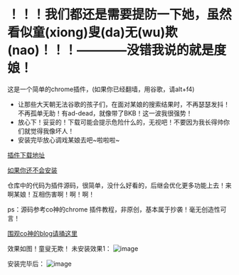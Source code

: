 # ！！！我们都还是需要提防一下她，虽然看似童(xiong)叟(da)无(wu)欺(nao)！！！————没错我说的就是度娘！
 
  这是一个简单的chrome插件，(如果你已经翻墙，用谷歌，请alt+f4)
  * 让那些大天朝无法谷歌的孩子们，在面对某娘的搜索结果时，不再瑟瑟发抖！不再孤单无助！有ad-dead，就像带了BKB！这一波我很强势！
  * 放心下！妥妥的！下载可能会提示危险什么的，无视吧！不要因为我长得帅你们就觉得我像坏人！
  * 安装完毕放心调戏某娘去吧~啦啦啦~

  [插件下载地址](http://7xodxg.com1.z0.glb.clouddn.com/ad-dead.crx) 
  
  [如果你还不会安装](http://jingyan.baidu.com/article/da1091fbdf12e9027949d673.html)


仓库中的代码为插件源码，很简单，没什么好看的，后继会优化更多功能上去！来啊某娘！互相伤害啊！啊！啊！

ps：源码参考co神的chrome 插件教程，非原创，基本属于抄袭！毫无创造性可言！

[围观co神的blog请捅这里](http://www.cnblogs.com/coco1s/p/4725477.html)

效果如图！童叟无欺！
未安装效果1：
 ![image](http://7xodxg.com1.z0.glb.clouddn.com/1.jpg)
 
 安装完毕后：
 ![image](http://7xodxg.com1.z0.glb.clouddn.com/2.jpg)

